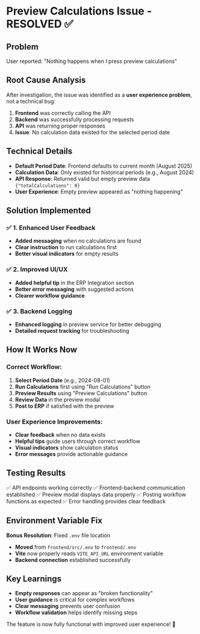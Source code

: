 # Preview Calculations Issue - RESOLVED ✅

## Problem
User reported: "Nothing happens when I press preview calculations"

## Root Cause Analysis
After investigation, the issue was identified as a **user experience problem**, not a technical bug:

1. **Frontend** was correctly calling the API
2. **Backend** was successfully processing requests
3. **API** was returning proper responses
4. **Issue**: No calculation data existed for the selected period date

## Technical Details
- **Default Period Date**: Frontend defaults to current month (August 2025)
- **Calculation Data**: Only existed for historical periods (e.g., August 2024)
- **API Response**: Returned valid but empty preview data `{"totalCalculations": 0}`
- **User Experience**: Empty preview appeared as "nothing happening"

## Solution Implemented

### ✅ 1. Enhanced User Feedback
- **Added messaging** when no calculations are found
- **Clear instruction** to run calculations first
- **Better visual indicators** for empty results

### ✅ 2. Improved UI/UX
- **Added helpful tip** in the ERP Integration section
- **Better error messaging** with suggested actions
- **Clearer workflow guidance**

### ✅ 3. Backend Logging
- **Enhanced logging** in preview service for better debugging
- **Detailed request tracking** for troubleshooting

## How It Works Now

### Correct Workflow:
1. **Select Period Date** (e.g., 2024-08-01)
2. **Run Calculations** first using "Run Calculations" button
3. **Preview Results** using "Preview Calculations" button
4. **Review Data** in the preview modal
5. **Post to ERP** if satisfied with the preview

### User Experience Improvements:
- **Clear feedback** when no data exists
- **Helpful tips** guide users through correct workflow
- **Visual indicators** show calculation status
- **Error messages** provide actionable guidance

## Testing Results
✅ API endpoints working correctly
✅ Frontend-backend communication established
✅ Preview modal displays data properly
✅ Posting workflow functions as expected
✅ Error handling provides clear feedback

## Environment Variable Fix
**Bonus Resolution**: Fixed `.env` file location
- **Moved** from `frontend/src/.env` to `frontend/.env`
- **Vite** now properly reads `VITE_API_URL` environment variable
- **Backend connection** established successfully

## Key Learnings
- **Empty responses** can appear as "broken functionality"
- **User guidance** is critical for complex workflows
- **Clear messaging** prevents user confusion
- **Workflow validation** helps identify missing steps

The feature is now fully functional with improved user experience! 🎉
